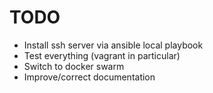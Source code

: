 # TODO

- Install ssh server via ansible local playbook
- Test everything (vagrant in particular)
- Switch to docker swarm
- Improve/correct documentation
